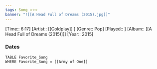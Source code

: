 ```yaml
---
tags: Song ⭐⭐⭐ 
banner: "![[A Head Full of Dreams (2015).jpg]]"
---
```

[Time:: 6:17]
[Artist:: [[Coldplay]] ]
[Genre:: Pop]
[Played:: ]
[Album:: [[A Head Full of Dreams (2015)]]]
[Year:: 2015]
### Dates
````dataview
TABLE Favorite_Song
WHERE Favorite_Song = [[Army of One]]
````